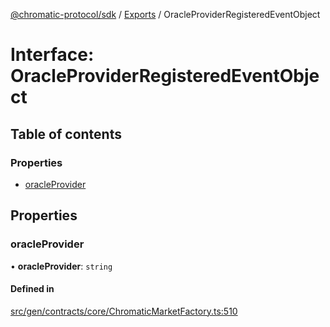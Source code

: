 [@chromatic-protocol/sdk](../README.md) / [Exports](../modules.md) / OracleProviderRegisteredEventObject

# Interface: OracleProviderRegisteredEventObject

## Table of contents

### Properties

- [oracleProvider](OracleProviderRegisteredEventObject.md#oracleprovider)

## Properties

### oracleProvider

• **oracleProvider**: `string`

#### Defined in

[src/gen/contracts/core/ChromaticMarketFactory.ts:510](https://github.com/chromatic-protocol/sdk/blob/7230d6e/src/gen/contracts/core/ChromaticMarketFactory.ts#L510)
